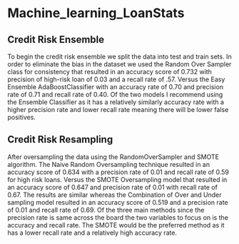 # Machine_learning_LoanStats

## Credit Risk Ensemble

To begin the credit risk ensemble we split the data into test and train sets.
In order to eliminate the bias in the dataset we used the Random Over Sampler class for consistency that resulted in an accuracy score of 0.732 with precision of high-risk loan of 0.03 and a recall rate of .57. Versus the Easy Ensemble AdaBoostClassifier with an accuracy rate of 0.70 and precision rate of 0.71 and recall rate of 0.40. Of the two models I recommend using the Ensemble Classifier as it has a relatively similarly accuracy rate with a higher precision rate and lower recall rate meaning there will be lower false positives. 

## Credit Risk Resampling
After oversampling the data using the RandomOverSampler and SMOTE algorithm. The Naive Random Oversampling technique resulted in an accuracy score of 0.634 with a precision rate of 0.01 and recall rate of 0.59 for high risk loans. Versus the SMOTE Oversampling model that resulted in an accuracy score of 0.647 and precision rate of 0.01 with recall rate of 0.67. The results are similar whereas the Combination of Over and Under sampling model resulted in an accuracy score of 0.519 and a precision rate of 0.01 and recall rate of 0.69. Of the three main methods since the precision rate is same across the board the two variables to focus on is the accuracy and recall rate. The SMOTE would be the preferred method as it has a lower recall rate and a relatively high accuracy rate. 
